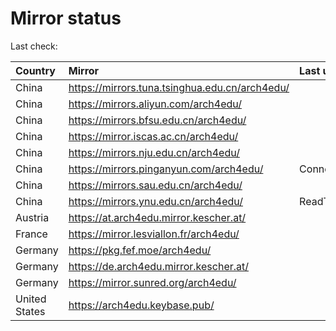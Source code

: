 <script src="./time.js"></script>
# Mirror status
Last check: <script type="text/javascript">localize(1673435808.7656684);</script>

|Country|Mirror|Last update|
|:------|:-----|:----------|
|China|https://mirrors.tuna.tsinghua.edu.cn/arch4edu/|<script type="text/javascript">localize(1673419072);</script>|
|China|https://mirrors.aliyun.com/arch4edu/|<script type="text/javascript">localize(1673375854);</script>|
|China|https://mirrors.bfsu.edu.cn/arch4edu/|<script type="text/javascript">localize(1673419072);</script>|
|China|https://mirror.iscas.ac.cn/arch4edu/|<script type="text/javascript">localize(1673419072);</script>|
|China|https://mirrors.nju.edu.cn/arch4edu/|<script type="text/javascript">localize(1673375854);</script>|
|China|https://mirrors.pinganyun.com/arch4edu/|ConnectTimeout|
|China|https://mirrors.sau.edu.cn/arch4edu/|<script type="text/javascript">localize(1671258899);</script>|
|China|https://mirrors.ynu.edu.cn/arch4edu/|ReadTimeout|
|Austria|https://at.arch4edu.mirror.kescher.at/|<script type="text/javascript">localize(1673419072);</script>|
|France|https://mirror.lesviallon.fr/arch4edu/|<script type="text/javascript">localize(1673375854);</script>|
|Germany|https://pkg.fef.moe/arch4edu/|<script type="text/javascript">localize(1673419072);</script>|
|Germany|https://de.arch4edu.mirror.kescher.at/|<script type="text/javascript">localize(1673419072);</script>|
|Germany|https://mirror.sunred.org/arch4edu/|<script type="text/javascript">localize(1673419072);</script>|
|United States|https://arch4edu.keybase.pub/|<script type="text/javascript">localize(1673375854);</script>|

<script src="./tablefilter/tablefilter.js"></script>
<script src="./table.js"></script>